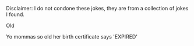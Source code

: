 Disclaimer: I do not condone these jokes, they are from a collection of jokes I found.

Old

Yo mommas so old her birth certificate says 'EXPIRED'

